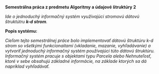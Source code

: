 **Semestrálna práca z predmetu Algoritmy a údajové štruktúry 2**

_Ide o jednoduchý informačný systém využívajúci stromovú dátovú štruktútru **k-d strom**._


**Popis systému:**

_Cieľom tejto semestrálnej práce bolo implementovať dátovú štruktúru k-d strom so všetkými funkcionaitami (vkladanie, mazanie, vyhľadávanie) a vytvoriť jednoduchý informačný systém používajúci túto dátovú štruktúru._
_Informačný systém pracuje s objektami typu Parcela alebo Nehnuteľosť, ktoré v sebe obsahujú základné informácie, na základe ktorých sa dá napríklad vyhľadávať._
